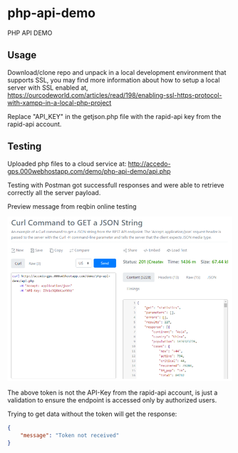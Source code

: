 # php-api-demo
PHP API DEMO

## Usage
Download/clone repo and unpack in a local development environment that supports SSL, you may find more information about how to setup a local server with SSL enabled at, https://ourcodeworld.com/articles/read/198/enabling-ssl-https-protocol-with-xampp-in-a-local-php-project

Replace "API_KEY" in the getjson.php file with the rapid-api key from the rapid-api account.

## Testing

Uploaded php files to a cloud service at:
http://accedo-gps.000webhostapp.com/demo/php-api-demo/api.php

Testing with Postman got successfull responses and were able to retrieve correctly all the server payload.

Preview message from reqbin online testing

![screenshot](https://github.com/aumartinez/php-api-demo/blob/master/curl.PNG)

The above token is not the API-Key from the rapid-api account, is just a validation to ensure the endpoint is accessed only by authorized users.

Trying to get data without the token will get the response:

```json
{
    "message": "Token not received"
}
```
